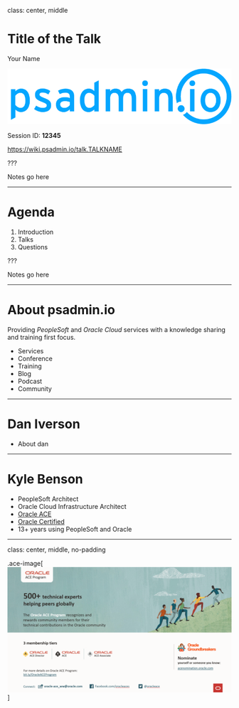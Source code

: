class: center, middle

# Title of the Talk

Your Name

![:img psadmin.io, 50%](images/psadmin_io.png)

Session ID: **12345**

https://wiki.psadmin.io/talk.TALKNAME

???

Notes go here

---

# Agenda

1. Introduction
1. Talks
1. Questions

???

Notes go here

---

# About psadmin.io

Providing *PeopleSoft* and *Oracle Cloud* services with a knowledge sharing and training first focus.

* Services
* Conference
* Training
* Blog
* Podcast
* Community

---

# Dan Iverson

* About dan

---

# Kyle Benson

* PeopleSoft Architect
* Oracle Cloud Infrastructure Architect
* [Oracle ACE](https://psadmin.io/ace-kyle)
* [Oracle Certified](https://www.youracclaim.com/users/kyle-benson/badges)
* 13+ years using PeopleSoft and Oracle

---
class: center, middle, no-padding

.ace-image[![ACE Program](images/ace.png)]